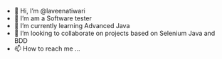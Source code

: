 - 👋 Hi, I’m @laveenatiwari
- 👀 I’m am a Software tester
- 🌱 I’m currently learning Advanced Java
- 💞️ I’m looking to collaborate on projects based on Selenium Java and BDD
- 📫 How to reach me ...

<!---
laveenatiwari/laveenatiwari is a ✨ special ✨ repository because its `README.md` (this file) appears on your GitHub profile.
You can click the Preview link to take a look at your changes.
--->
